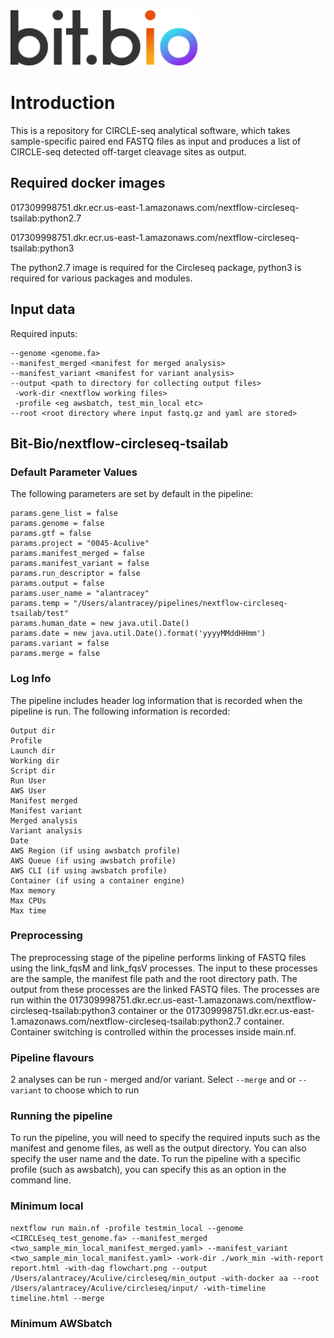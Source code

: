 <img src="assets/bit_bio_logo_new.svg" width="300">

# Introduction

This is a repository for CIRCLE-seq analytical software, which takes sample-specific paired end FASTQ files as input and produces a list of CIRCLE-seq detected off-target cleavage sites as output.



## Required docker images

017309998751.dkr.ecr.us-east-1.amazonaws.com/nextflow-circleseq-tsailab:python2.7

017309998751.dkr.ecr.us-east-1.amazonaws.com/nextflow-circleseq-tsailab:python3

The python2.7 image is required for the Circleseq package, python3 is required for various packages and modules.


## Input data

Required inputs:
```
--genome <genome.fa>
--manifest_merged <manifest for merged analysis>
--manifest_variant <manifest for variant analysis>
--output <path to directory for collecting output files>
 -work-dir <nextflow working files>
 -profile <eg awsbatch, test_min_local etc>
--root <root directory where input fastq.gz and yaml are stored>
```
 
## Bit-Bio/nextflow-circleseq-tsailab



### Default Parameter Values
The following parameters are set by default in the pipeline:
```
params.gene_list = false
params.genome = false
params.gtf = false
params.project = "0045-Aculive"
params.manifest_merged = false
params.manifest_variant = false
params.run_descriptor = false
params.output = false
params.user_name = "alantracey"
params.temp = "/Users/alantracey/pipelines/nextflow-circleseq-tsailab/test"
params.human_date = new java.util.Date()
params.date = new java.util.Date().format('yyyyMMddHHmm')
params.variant = false
params.merge = false
```

### Log Info
The pipeline includes header log information that is recorded when the pipeline is run. The following information is recorded:
```
Output dir
Profile
Launch dir
Working dir
Script dir
Run User
AWS User
Manifest merged
Manifest variant
Merged analysis
Variant analysis
Date
AWS Region (if using awsbatch profile)
AWS Queue (if using awsbatch profile)
AWS CLI (if using awsbatch profile)
Container (if using a container engine)
Max memory
Max CPUs
Max time
```

### Preprocessing
The preprocessing stage of the pipeline performs linking of FASTQ files using the link_fqsM and link_fqsV processes. The input to these processes are the sample, the manifest file path and the root directory path. The output from these processes are the linked FASTQ files. The processes are run within the 017309998751.dkr.ecr.us-east-1.amazonaws.com/nextflow-circleseq-tsailab:python3 container or the 017309998751.dkr.ecr.us-east-1.amazonaws.com/nextflow-circleseq-tsailab:python2.7 container.  Container switching is controlled within the processes inside main.nf.

### Pipeline flavours
2 analyses can be run - merged and/or variant.  Select `--merge` and or `--variant` to choose which to run

### Running the pipeline
To run the pipeline, you will need to specify the required inputs such as the manifest and genome files, as well as the output directory. You can also specify the user name and the date. To run the pipeline with a specific profile (such as awsbatch), you can specify this as an option in the command line. 

### Minimum local
```
nextflow run main.nf -profile testmin_local --genome <CIRCLEseq_test_genome.fa> --manifest_merged <two_sample_min_local_manifest_merged.yaml> --manifest_variant <two_sample_min_local_manifest.yaml> -work-dir ./work_min -with-report report.html -with-dag flowchart.png --output /Users/alantracey/Aculive/circleseq/min_output -with-docker aa --root /Users/alantracey/Aculive/circleseq/input/ -with-timeline timeline.html --merge
```

### Minimum AWSbatch
